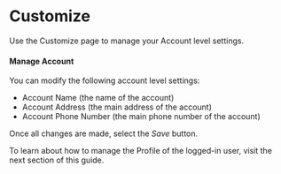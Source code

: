 # Customize

Use the Customize page to manage your Account level settings.

#### Manage Account

You can modify the following account level settings:

* Account Name (the name of the account)
* Account Address (the main address of the account)
* Account Phone Number (the main phone number of the account)

Once all changes are made, select the _Save_ button.

To learn about how to manage the Profile of the logged-in user, visit the next section of this guide.
